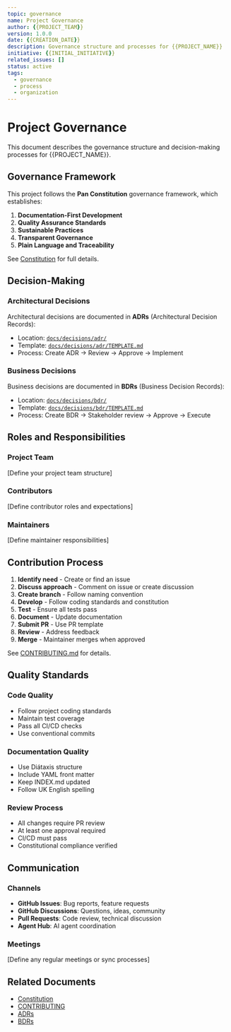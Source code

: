 ```yaml
---
topic: governance
name: Project Governance
author: {{PROJECT_TEAM}}
version: 1.0.0
date: {{CREATION_DATE}}
description: Governance structure and processes for {{PROJECT_NAME}}
initiative: {{INITIAL_INITIATIVE}}
related_issues: []
status: active
tags:
  - governance
  - process
  - organization
---
```


# Project Governance

This document describes the governance structure and decision-making processes for {{PROJECT_NAME}}.

## Governance Framework

This project follows the **Pan Constitution** governance framework, which establishes:

1. **Documentation-First Development**
2. **Quality Assurance Standards**
3. **Sustainable Practices**
4. **Transparent Governance**
5. **Plain Language and Traceability**

See [Constitution](.specify/memory/constitution.md) for full details.

## Decision-Making

### Architectural Decisions

Architectural decisions are documented in **ADRs** (Architectural Decision Records):
- Location: [`docs/decisions/adr/`](../decisions/adr/)
- Template: [`docs/decisions/adr/TEMPLATE.md`](../decisions/adr/TEMPLATE.md)
- Process: Create ADR → Review → Approve → Implement

### Business Decisions

Business decisions are documented in **BDRs** (Business Decision Records):
- Location: [`docs/decisions/bdr/`](../decisions/bdr/)
- Template: [`docs/decisions/bdr/TEMPLATE.md`](../decisions/bdr/TEMPLATE.md)
- Process: Create BDR → Stakeholder review → Approve → Execute

## Roles and Responsibilities

### Project Team

[Define your project team structure]

### Contributors

[Define contributor roles and expectations]

### Maintainers

[Define maintainer responsibilities]

## Contribution Process

1. **Identify need** - Create or find an issue
2. **Discuss approach** - Comment on issue or create discussion
3. **Create branch** - Follow naming convention
4. **Develop** - Follow coding standards and constitution
5. **Test** - Ensure all tests pass
6. **Document** - Update documentation
7. **Submit PR** - Use PR template
8. **Review** - Address feedback
9. **Merge** - Maintainer merges when approved

See [CONTRIBUTING.md](../../CONTRIBUTING.md) for details.

## Quality Standards

### Code Quality

- Follow project coding standards
- Maintain test coverage
- Pass all CI/CD checks
- Use conventional commits

### Documentation Quality

- Use Diátaxis structure
- Include YAML front matter
- Keep INDEX.md updated
- Follow UK English spelling

### Review Process

- All changes require PR review
- At least one approval required
- CI/CD must pass
- Constitutional compliance verified

## Communication

### Channels

- **GitHub Issues**: Bug reports, feature requests
- **GitHub Discussions**: Questions, ideas, community
- **Pull Requests**: Code review, technical discussion
- **Agent Hub**: AI agent coordination

### Meetings

[Define any regular meetings or sync processes]

## Related Documents

- [Constitution](../../.specify/memory/constitution.md)
- [CONTRIBUTING](../../CONTRIBUTING.md)
- [ADRs](../decisions/adr/)
- [BDRs](../decisions/bdr/)
